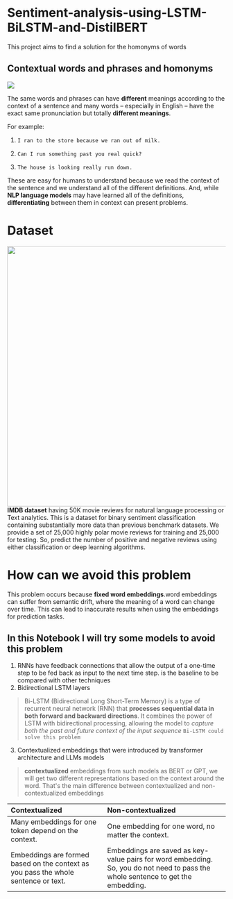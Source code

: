 # Sentiment-analysis-using-LSTM-BiLSTM-and-DistilBERT
This project aims to find a solution for the homonyms of words
## Contextual words and phrases and homonyms
<img src="https://i.pinimg.com/736x/b4/5b/ce/b45bce61ac5eea49a1deb6d339dc5164.jpg">

The same words and phrases can have **different** meanings according to the context of a sentence and many words – especially in English – have the exact same pronunciation but totally **different meanings**.

For example:

1. `I ran to the store because we ran out of milk.`

2. `Can I run something past you real quick?`

3. `The house is looking really run down.`

These are easy for humans to understand because we read the context of the sentence and we understand all of the different definitions. And, while **NLP language models** may have learned all of the definitions, **differentiating** between them in context can present problems.


# Dataset
<img src="https://storage.googleapis.com/kaggle-datasets-images/1417162/2347441/33d9f5bf223243529075f4566365f1c8/dataset-card.jpg?t=2021-06-18-09-43-24"
     width=600
     hight=600>
<br>
**IMDB dataset** having 50K movie reviews for natural language processing or Text analytics.
This is a dataset for binary sentiment classification containing substantially more data than previous benchmark datasets. We provide a set of 25,000 highly polar movie reviews for training and 25,000 for testing. So, predict the number of positive and negative reviews using either classification or deep learning algorithms.

# How can we avoid this problem
This problem occurs because **fixed word embeddings**.word embeddings can suffer from semantic drift, where the meaning of a word can change over time. This can lead to inaccurate results when using the embeddings for prediction tasks.
## In this  Notebook I will try some models to avoid this problem
    
1. RNNs have feedback connections that allow the output of a one-time step to be fed back as input to the next time step. is the baseline to be compared with other techniques
2. Bidirectional LSTM layers
> Bi-LSTM (Bidirectional Long Short-Term Memory) is a type of recurrent neural network (RNN) that **processes sequential data in both forward and backward directions**. It combines the power of LSTM with bidirectional processing, allowing the model to *capture both the past and future context of the input sequence*
> `Bi-LSTM could solve this problem `
3. Contextualized embeddings that were introduced by transformer architecture and LLMs models
>**contextualized** embeddings from such models as BERT or GPT, we will get two different representations based on the context around the word. That's the main difference between contextualized and non-contextualized embeddings

|Contextualized|	Non-contextualized|
|:----|:---|
|Many embeddings for one token depend on the context.|	One embedding for one word, no matter the context.|
|Embeddings are formed based on the context as you pass the whole sentence or text.|	Embeddings are saved as key-value pairs for word embedding. So, you do not need to pass the whole sentence to get the embedding.|
